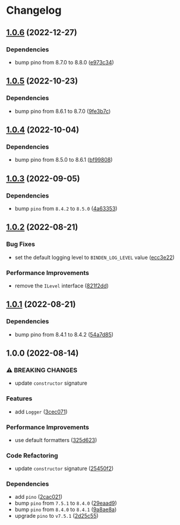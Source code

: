 # Changelog

## [1.0.6](https://github.com/binden-js/logger/compare/v1.0.5...v1.0.6) (2022-12-27)

### Dependencies

- bump pino from 8.7.0 to 8.8.0 ([e973c34](https://github.com/binden-js/logger/commit/e973c3494731d2bc407db1af31b33c9803cc8453))

## [1.0.5](https://github.com/binden-js/logger/compare/v1.0.4...v1.0.5) (2022-10-23)

### Dependencies

- bump pino from 8.6.1 to 8.7.0 ([9fe3b7c](https://github.com/binden-js/logger/commit/9fe3b7c59eb4dcb7622a738677577ad1da9aac34))

## [1.0.4](https://github.com/binden-js/logger/compare/v1.0.3...v1.0.4) (2022-10-04)

### Dependencies

- bump pino from 8.5.0 to 8.6.1 ([bf99808](https://github.com/binden-js/logger/commit/bf9980849016ba30310a324daddbd619d1a85287))

## [1.0.3](https://github.com/binden-js/logger/compare/v1.0.2...v1.0.3) (2022-09-05)

### Dependencies

- bump `pino` from `8.4.2` to `8.5.0` ([4a63353](https://github.com/binden-js/logger/commit/4a63353c4959db93a0658499a0fa11cb3471283f))

## [1.0.2](https://github.com/binden-js/logger/compare/v1.0.1...v1.0.2) (2022-08-21)

### Bug Fixes

- set the default logging level to `BINDEN_LOG_LEVEL` value ([ecc3e22](https://github.com/binden-js/logger/commit/ecc3e22fea74c2959d85386cd9489f5d6f847cde))

### Performance Improvements

- remove the `ILevel` interface ([821f2dd](https://github.com/binden-js/logger/commit/821f2dd89b5565f7fc7ed4cd03a019cc57889eb2))

## [1.0.1](https://github.com/binden-js/logger/compare/v1.0.0...v1.0.1) (2022-08-21)

### Dependencies

- bump pino from 8.4.1 to 8.4.2 ([54a7d85](https://github.com/binden-js/logger/commit/54a7d85a4a83bb89391a23861e92c107f1e5ad26))

## 1.0.0 (2022-08-14)

### ⚠ BREAKING CHANGES

- update `constructor` signature

### Features

- add `Logger` ([3cec071](https://github.com/binden-js/logger/commit/3cec071224127ba59caf3e86193477ea1fac0e06))

### Performance Improvements

- use default formatters ([325d623](https://github.com/binden-js/logger/commit/325d6238f98a3000d124ba6adf3c63b3063fc6ec))

### Code Refactoring

- update `constructor` signature ([25450f2](https://github.com/binden-js/logger/commit/25450f22e16233d7008b608ba6c489452bd2c0a8))

### Dependencies

- add `pino` ([2cac021](https://github.com/binden-js/logger/commit/2cac021111cbf7225eab4efe0b17ba39a877dfe9))
- bump `pino` from `7.5.1` to `8.4.0` ([29eaad9](https://github.com/binden-js/logger/commit/29eaad936ab79d4acc8acbcb0bed10096ac40571))
- bump `pino` from `8.4.0` to `8.4.1` ([9a8ae8a](https://github.com/binden-js/logger/commit/9a8ae8a1a75125b248d291571ce2ab8621871439))
- upgrade `pino` to `v7.5.1` ([2d25c55](https://github.com/binden-js/logger/commit/2d25c55dd37c71f55998807cb29c055015ad56d5))

